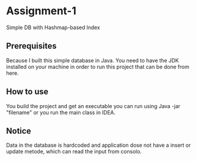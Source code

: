 # Assignment-1
Simple DB with Hashmap-based Index

## Prerequisites
Because I built this simple database in Java. You need to have the JDK installed on your machine in order to run this project that can be done from here.

## How to use
You build the project and get an executable you can run using Java -jar "filename" or you run the main class in IDEA.

## Notice
Data in the database is hardcoded and application dose not have a insert or update metode, which can read the input from consolo. 
